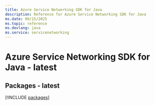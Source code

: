 ```yaml
---
title: Azure Service Networking SDK for Java
description: Reference for Azure Service Networking SDK for Java
ms.date: 09/15/2025
ms.topic: reference
ms.devlang: java
ms.service: servicenetworking
---
```

# Azure Service Networking SDK for Java - latest
## Packages - latest
[!INCLUDE [packages](service-networking-index.md)]